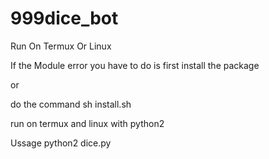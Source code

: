 # 999dice_bot
Run On Termux Or Linux



If the Module error you have to do is first install the package 

or 

do the command sh install.sh 


run on termux and linux with python2


Ussage python2 dice.py
